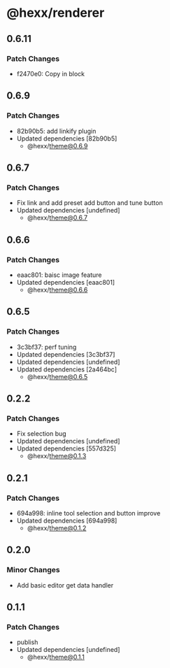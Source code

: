 # @hexx/renderer

## 0.6.11

### Patch Changes

- f2470e0: Copy in block

## 0.6.9

### Patch Changes

- 82b90b5: add linkify plugin
- Updated dependencies [82b90b5]
  - @hexx/theme@0.6.9

## 0.6.7

### Patch Changes

- Fix link and add preset add button and tune button
- Updated dependencies [undefined]
  - @hexx/theme@0.6.7

## 0.6.6

### Patch Changes

- eaac801: baisc image feature
- Updated dependencies [eaac801]
  - @hexx/theme@0.6.6

## 0.6.5

### Patch Changes

- 3c3bf37: perf tuning
- Updated dependencies [3c3bf37]
- Updated dependencies [undefined]
- Updated dependencies [2a464bc]
  - @hexx/theme@0.6.5

## 0.2.2

### Patch Changes

- Fix selection bug
- Updated dependencies [undefined]
- Updated dependencies [557d325]
  - @hexx/theme@0.1.3

## 0.2.1

### Patch Changes

- 694a998: inline tool selection and button improve
- Updated dependencies [694a998]
  - @hexx/theme@0.1.2

## 0.2.0

### Minor Changes

- Add basic editor get data handler

## 0.1.1

### Patch Changes

- publish
- Updated dependencies [undefined]
  - @hexx/theme@0.1.1
